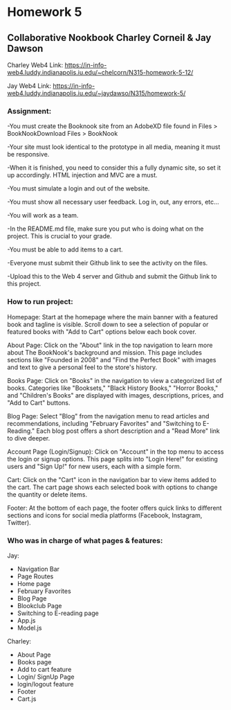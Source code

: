 # Homework 5

## Collaborative Nookbook Charley Corneil & Jay Dawson

Charley Web4 Link: https://in-info-web4.luddy.indianapolis.iu.edu/~chelcorn/N315-homework-5-12/

Jay Web4 Link: https://in-info-web4.luddy.indianapolis.iu.edu/~jaydawso/N315/homework-5/

### Assignment:

-You must create the Booknook site from an AdobeXD file found in Files > BookNookDownload Files > BookNook

-Your site must look identical to the prototype in all media, meaning it must be responsive.

-When it is finished, you need to consider this a fully dynamic site, so set it up accordingly. HTML injection and MVC are a must.

-You must simulate a login and out of the website.

-You must show all necessary user feedback. Log in, out, any errors, etc...

-You will work as a team.

-In the README.md file, make sure you put who is doing what on the project. This is crucial to your grade.

-You must be able to add items to a cart.

-Everyone must submit their Github link to see the activity on the files.

-Upload this to the Web 4 server and Github and submit the Github link to this project.

### How to run project:

Homepage:
Start at the homepage where the main banner with a featured book and tagline is visible.
Scroll down to see a selection of popular or featured books with "Add to Cart" options below each book cover.

About Page:
Click on the "About" link in the top navigation to learn more about The BookNook's background and mission.
This page includes sections like "Founded in 2008" and "Find the Perfect Book" with images and text to give a personal feel to the store's history.

Books Page:
Click on "Books" in the navigation to view a categorized list of books.
Categories like "Booksets," "Black History Books," "Horror Books," and "Children's Books" are displayed with images, descriptions, prices, and "Add to Cart" buttons.

Blog Page:
Select "Blog" from the navigation menu to read articles and recommendations, including "February Favorites" and "Switching to E-Reading."
Each blog post offers a short description and a "Read More" link to dive deeper.

Account Page (Login/Signup):
Click on "Account" in the top menu to access the login or signup options.
This page splits into "Login Here!" for existing users and "Sign Up!" for new users, each with a simple form.

Cart:
Click on the "Cart" icon in the navigation bar to view items added to the cart.
The cart page shows each selected book with options to change the quantity or delete items.

Footer:
At the bottom of each page, the footer offers quick links to different sections and icons for social media platforms (Facebook, Instagram, Twitter).

### Who was in charge of what pages & features:

Jay:

- Navigation Bar
- Page Routes
- Home page
- February Favorites
- Blog Page
- Blookclub Page
- Switching to E-reading page
- App.js
- Model.js

 
Charley:

- About Page
- Books page
- Add to cart feature
- Login/ SignUp Page
- login/logout feature 
- Footer
- Cart.js

